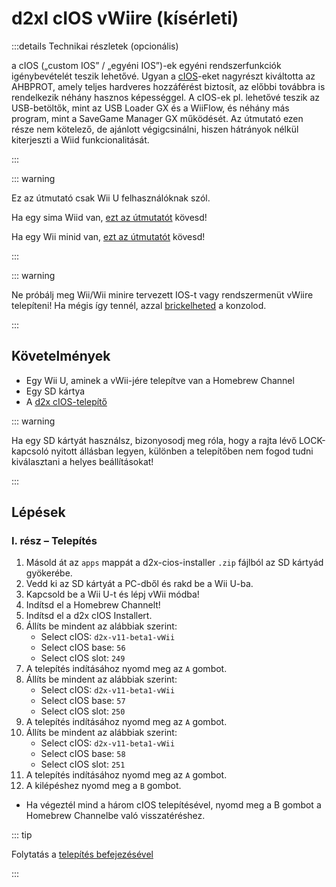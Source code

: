 # d2xl cIOS vWiire (kísérleti)

:::details Technikai részletek (opcionális)

a cIOS („custom IOS” / „egyéni IOS”)-ek egyéni rendszerfunkciók igénybevételét teszik lehetővé. Ugyan a [cIOS](https://wiibrew.org/wiki/Custom_IOS)-eket nagyrészt kiváltotta az AHBPROT, amely teljes hardveres hozzáférést biztosít, az előbbi továbbra is rendelkezik néhány hasznos képességgel. A cIOS-ek pl. lehetővé teszik az USB-betöltők, mint az USB Loader GX és a WiiFlow, és néhány más program, mint a SaveGame Manager GX működését. Az útmutató ezen része nem kötelező, de ajánlott végigcsinálni, hiszen hátrányok nélkül kiterjeszti a Wiid funkcionalitását.

:::

::: warning

Ez az útmutató csak Wii U felhasználóknak szól.

Ha egy sima Wiid van, [ezt az útmutatót](cios) kövesd!

Ha egy Wii minid van, [ezt az útmutatót](cios-mini) kövesd!

:::

::: warning

Ne próbálj meg Wii/Wii minire tervezett IOS-t vagy rendszermenüt vWiire telepíteni! Ha mégis így tennél, azzal [brickelheted](bricks#ios-brick) a konzolod.

:::

## Követelmények

- Egy Wii U, aminek a vWii-jére telepítve van a Homebrew Channel
- Egy SD kártya
- A [d2x cIOS-telepítő](/assets/files/d2x_cIOS_Installer-vWii.zip)

::: warning

Ha egy SD kártyát használsz, bizonyosodj meg róla, hogy a rajta lévő LOCK-kapcsoló nyitott állásban legyen, különben a telepítőben nem fogod tudni kiválasztani a helyes beállításokat!

:::

## Lépések

### I. rész – Telepítés

1. Másold át az `apps` mappát a d2x-cios-installer `.zip` fájlból az SD kártyád gyökerébe.
2. Vedd ki az SD kártyát a PC-dből és rakd be a Wii U-ba.
3. Kapcsold be a Wii U-t és lépj vWii módba!
4. Indítsd el a Homebrew Channelt!
5. Indítsd el a d2x cIOS Installert.
6. Állíts be mindent az alábbiak szerint:
    - Select cIOS: `d2x-v11-beta1-vWii`
    - Select cIOS base: `56`
    - Select cIOS slot: `249`
7. A telepítés indításához nyomd meg az `A` gombot.
8. Állíts be mindent az alábbiak szerint:
    - Select cIOS: `d2x-v11-beta1-vWii`
    - Select cIOS base: `57`
    - Select cIOS slot: `250`
9. A telepítés indításához nyomd meg az `A` gombot.
10. Állíts be mindent az alábbiak szerint:
    - Select cIOS: `d2x-v11-beta1-vWii`
    - Select cIOS base: `58`
    - Select cIOS slot: `251`
11. A telepítés indításához nyomd meg az `A` gombot.
12. A kilépéshez nyomd meg a `B` gombot.

- Ha végeztél mind a három cIOS telepítésével, nyomd meg a B gombot a Homebrew Channelbe való visszatéréshez.

::: tip

Folytatás a [telepítés befejezésével](vwii-finalizing-setup)

:::
